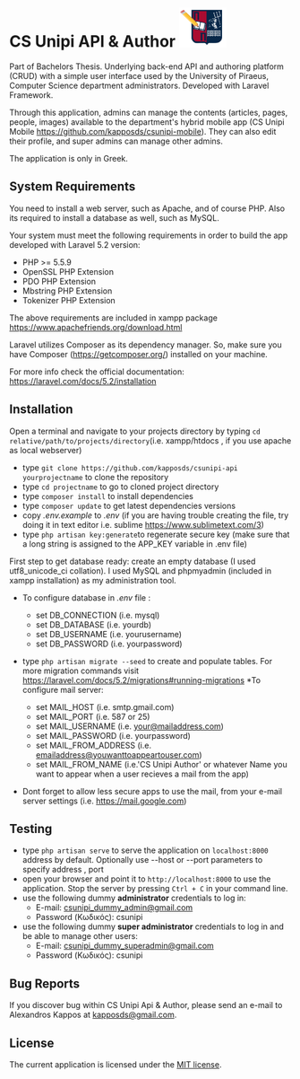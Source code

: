 # CS Unipi API & Author <img src="https://github.com/kapposds/csunipi-api/blob/master/public/images/logos/cs_unipi_author_logo.png" width="85" height="70" />

Part of Bachelors Thesis. Underlying back-end API and authoring platform (CRUD) with a simple user interface used by the University of Piraeus, Computer Science department administrators. Developed with Laravel Framework.

Through this application, admins can manage the contents (articles, pages, people, images) available to the department's hybrid mobile app (CS Unipi Mobile https://github.com/kapposds/csunipi-mobile). They can also edit their profile, and super admins can manage other admins. 

The application is only in Greek.

## System Requirements
You need to install a web server, such as Apache, and of course PHP. Also its required to install a database as well, such as  MySQL.

Your system must meet the following requirements in order to build the app developed with Laravel 5.2 version:
* PHP >= 5.5.9
* OpenSSL PHP Extension
* PDO PHP Extension
* Mbstring PHP Extension
* Tokenizer PHP Extension

The above requirements are included in xampp package https://www.apachefriends.org/download.html

Laravel utilizes Composer as its dependency manager. So, make sure you have Composer (https://getcomposer.org/) installed on your machine.

For more info check the official documentation: https://laravel.com/docs/5.2/installation

## Installation
Open a terminal and navigate to your projects directory by typing `cd relative/path/to/projects/directory`(i.e. xampp/htdocs , if you use apache as local webserver)
* type `git clone https://github.com/kapposds/csunipi-api yourprojectname` to clone the repository
* type `cd projectname` to go to cloned project directory
* type `composer install` to install dependencies
* type `composer update` to get latest dependencies versions
* copy *.env.example* to *.env* (if you are having trouble creating the file, try doing it in text editor i.e. sublime https://www.sublimetext.com/3)
* type `php artisan key:generate`to regenerate secure key (make sure that a long string is assigned to the APP_KEY variable in .env file)

First step to get database ready: create an empty database (I used utf8_unicode_ci collation). I used MySQL and phpmyadmin (included in xampp installation) as my administration tool.
* To configure database in *.env* file :
   * set DB_CONNECTION (i.e. mysql)
   * set DB_DATABASE (i.e. yourdb)
   * set DB_USERNAME (i.e. yourusername)
   * set DB_PASSWORD (i.e. yourpassword)
* type `php artisan migrate --seed` to create and populate tables. For more migration commands visit https://laravel.com/docs/5.2/migrations#running-migrations
*To configure mail server:
   * set MAIL_HOST (i.e. smtp.gmail.com)
   * set MAIL_PORT  (i.e. 587 or 25)
   * set MAIL_USERNAME  (i.e. your@mailaddress.com)
   * set MAIL_PASSWORD (i.e. yourpassword)
   * set MAIL_FROM_ADDRESS (i.e. emailaddress@youwanttoappeartouser.com) 
   * set MAIL_FROM_NAME (i.e.'CS Unipi Author' or whatever Name you want to appear when a user recieves a mail from the app)    
	
* Dont forget to allow less secure apps to use the mail, from your e-mail server settings (i.e. https://mail.google.com)

## Testing

* type `php artisan serve` to serve the application on `localhost:8000` address by default. Optionally use --host or --port parameters to specify address , port
* open your browser and point it to `http://localhost:8000` to use the application. Stop the server by pressing `Ctrl + C` in your command line.
* use the following dummy <b>administrator</b> credentials to log in:
	* E-mail: csunipi_dummy_admin@gmail.com
	* Password (Κωδικός): csunipi
* use the following dummy <b> super administrator</b> credentials to log in and be able to manage other users:
	* E-mail: csunipi_dummy_superadmin@gmail.com
	* Password (Κωδικός): csunipi

## Bug Reports

If you discover bug within CS Unipi Api & Author, please send an e-mail to Alexandros Kappos at kapposds@gmail.com.

## License

The current application is licensed under the [MIT license](https://opensource.org/licenses/MIT).
